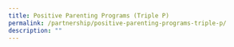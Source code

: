 ```yaml
---
title: Positive Parenting Programs (Triple P)
permalink: /partnership/positive-parenting-programs-triple-p/
description: ""
---
```

